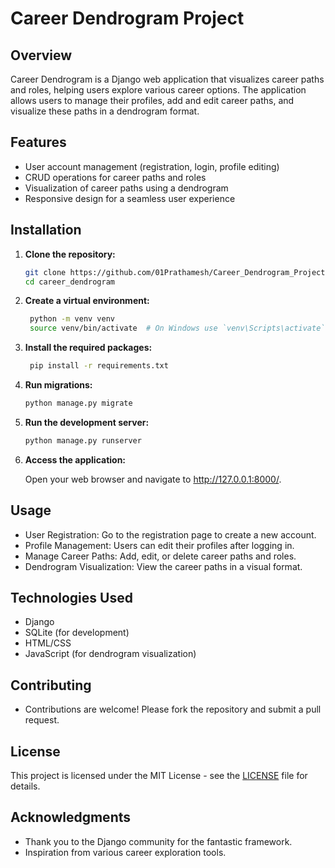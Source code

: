 # Career Dendrogram  Project

## Overview

Career Dendrogram is a Django web application that visualizes career paths and roles, helping users explore various career options. The application allows users to manage their profiles, add and edit career paths, and visualize these paths in a dendrogram format.


## Features

- User account management (registration, login, profile editing)
- CRUD operations for career paths and roles
- Visualization of career paths using a dendrogram
- Responsive design for a seamless user experience


## Installation

1. **Clone the repository:**

   ```bash
   git clone https://github.com/01Prathamesh/Career_Dendrogram_Project.git
   cd career_dendrogram

2. **Create a virtual environment:**

   ```bash
    python -m venv venv
    source venv/bin/activate  # On Windows use `venv\Scripts\activate`

3. **Install the required packages:**

   ```bash
    pip install -r requirements.txt

4. **Run migrations:**

   ```bash
   python manage.py migrate

5. **Run the development server:**

   ```bash
   python manage.py runserver

6. **Access the application:**

    Open your web browser and navigate to http://127.0.0.1:8000/.


## Usage

- User Registration: Go to the registration page to create a new account.
- Profile Management: Users can edit their profiles after logging in.
- Manage Career Paths: Add, edit, or delete career paths and roles.
- Dendrogram Visualization: View the career paths in a visual format.


## Technologies Used

- Django
- SQLite (for development)
- HTML/CSS
- JavaScript (for dendrogram visualization)


## Contributing

- Contributions are welcome! Please fork the repository and submit a pull request.


## License

This project is licensed under the MIT License - see the [LICENSE](LICENSE.txt) file for details.


## Acknowledgments

- Thank you to the Django community for the fantastic framework.
- Inspiration from various career exploration tools.
